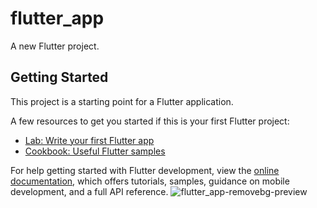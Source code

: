 # flutter_app

A new Flutter project.

## Getting Started

This project is a starting point for a Flutter application.

A few resources to get you started if this is your first Flutter project:

- [Lab: Write your first Flutter app](https://docs.flutter.dev/get-started/codelab)
- [Cookbook: Useful Flutter samples](https://docs.flutter.dev/cookbook)

For help getting started with Flutter development, view the
[online documentation](https://docs.flutter.dev/), which offers tutorials,
samples, guidance on mobile development, and a full API reference.
![flutter_app-removebg-preview](https://github.com/Shalu6634/flutter_app/assets/149373622/f4ecc07c-b1ad-4535-82e0-ccaf5df5da60)
